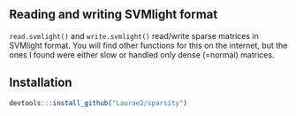 ## Reading and writing SVMlight format

`read.svmlight()` and `write.svmlight()` read/write sparse matrices in SVMlight format.
You will find other functions for this on the internet, but the ones I found were either slow or handled only dense (=normal) matrices.

## Installation

```r
devtools:::install_github("Laurae2/sparsity")
```
